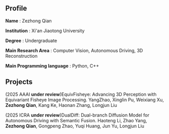## Profile
**Name** : Zezhong Qian

**Institution** : Xi'an Jiaotong University

**Degree** : Undergraduate

**Main Research Area** : Computer Vision, Autonomous Driving, 3D Reconstruction

**Main Programming language** : Python, C++

## Projects
(2025 AAAI **under review**)EquivFisheye: Advancing 3D Perception with Equivariant Fisheye Image Processing. YangZhao, Xinglin Pu, Weixiang Xu, **Zezhong Qian**, Kang Ke, Haonan Zhang, Longjun Liu

(2025 ICRA **under review**)DualDiff: Dual-branch Diffusion Model for Autonomous Driving with Semantic Fusion. Haoteng Li, Zhao Yang, **Zezhong Qian**, Gongpeng Zhao, Yuqi Huang, Jun Yu, Longjun Liu